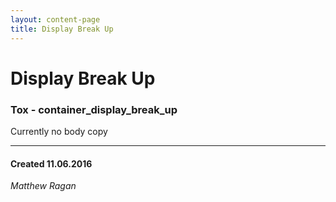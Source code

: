 ```yaml
---
layout: content-page
title: Display Break Up
---
```


# Display Break Up
### Tox - container_display_break_up  

Currently no body copy 

---
#### Created 11.06.2016
*Matthew Ragan*